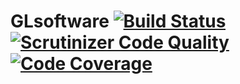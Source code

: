# GLsoftware [![Build Status](https://travis-ci.org/BigBad/GLsoftware.svg?branch=master)](https://travis-ci.org/BigBad/GLsoftware)  [![Scrutinizer Code Quality](https://scrutinizer-ci.com/g/BigBad/GLsoftware/badges/quality-score.png?b=master)](https://scrutinizer-ci.com/g/BigBad/GLsoftware/?branch=master) [![Code Coverage](https://scrutinizer-ci.com/g/BigBad/GLsoftware/badges/coverage.png?b=master)](https://scrutinizer-ci.com/g/BigBad/GLsoftware/?branch=master)
